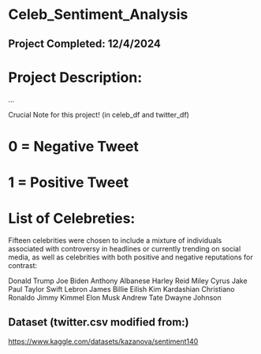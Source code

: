 # Celeb_Sentiment_Analysis
 
## Project Completed: 12/4/2024

# Project Description: 
...



Crucial Note for this project! (in celeb_df and twitter_df)
# 0 = Negative Tweet
# 1 = Positive Tweet

# List of Celebreties:
Fifteen celebrities were chosen to include a mixture of individuals associated with controversy in headlines or currently trending on social media, as well as celebrities with both positive and negative reputations for contrast:

Donald Trump 
Joe Biden 
Anthony Albanese 
Harley Reid 
Miley Cyrus 
Jake Paul 
Taylor Swift 
Lebron James 
Billie Eilish 
Kim Kardashian 
Christiano Ronaldo 
Jimmy Kimmel 
Elon Musk 
Andrew Tate 
Dwayne Johnson 


## Dataset (twitter.csv modified from:)
https://www.kaggle.com/datasets/kazanova/sentiment140
